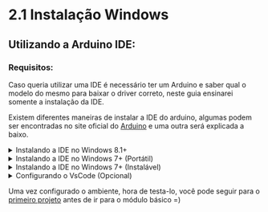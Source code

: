 # 2.1 Instalação Windows

## Utilizando a Arduino IDE:

### Requisitos:

Caso queria utilizar uma IDE é necessário ter um Arduino e saber qual o modelo do mesmo para baixar o driver correto, neste guia ensinarei somente a instalação da IDE.

Existem diferentes maneiras de instalar a IDE do arduino, algumas podem ser encontradas no site oficial do [Arduino](https://www.arduino.cc/en/software) e uma outra será explicada a baixo.  
<p></p>

<details> 
    <summary> Instalando a IDE no Windows 8.1+</summary>
<p></p>

Para fazer a instalação no Windows 8.1 ou superior é bastante simples, basta acessar a loja da microsoft, procurar por Arduino IDE e instalar-la. Após finalizado o download a instalação ocorrerá automaticamente.  
O ícone do aplicativo deve ser semelhante a este:
<p></p>

<p align="center">
    <img src="../imgs/Win/ArduinoIde.jpg" alt="Ícone Arduino">
</p>

</details>

<details> 
    <summary>Instalando a IDE no Windows 7+ (Portátil)</summary>

Caso deseje utilizar a versão portátil da IDE, basta acessar o site do [Arduino](https://www.arduino.cc/en/software) e escolher pela opção "Windows ZIP file".
<p></p>

<p align="center">
    <img src="../imgs/Win/DownloadZip.png" alt="Opção de download zip">
</p>

Após escolher a opção uma nova tela se abrirá basta clica em "Just download" e o download iniciará.
<p></p>

<p align="center">
    <img src="../imgs/Win/JustDownload.png" alt="botão just download">
</p>

Após feito o download do .zip basta extrair no local que desejar e executar o arquivo arduino.exe
<p></p>
</details>

<details> 
    <summary> Instalando a IDE no Windows 7+ (Instalável)</summary>

Caso deseje utilizar a versão instalável da IDE, basta acessar o site do [Arduino](https://www.arduino.cc/en/software) e escolher pela opção "Windows Win 7 and newer".
<p></p>

<p align="center">
    <img src="../imgs/Win/DownloadExe.png" alt="Opção de download instalavel">
</p>

Após escolher a opção uma nova tela se abrirá basta clica em "Just download" e o download iniciará.
<p></p>

<p align="center">
    <img src="../imgs/Win/JustDownload.png" alt="botão just download">
</p>

Após feito o download do .exe basta executar-lo.
<p></p>

A instalação é bem simples, basta clicar em "I agree" -> "Next" -> "Install", durante a instalação podem aparecer telas perguntando sobre a instalação de um dispositivo, basta clicar em "Instalar" em todas as janelas. Após isso basta clicar em "Close" para finalizar a instalação.

</details>

<details> 
    <summary>Configurando o VsCode (Opcional)</summary>
<p></p>

Tambem é possivel utilizar o VsCode, mas o processo é um pouco mais demorado e complexo, por isso estarei deixando esse [video](https://www.youtube.com/watch?v=08N86hk8ZaY), com uma explicação bem completa do passo a passo.
</details>

Uma vez configurado o ambiente, hora de testa-lo, você pode seguir para o [primeiro projeto](/src/Projetos/0-Projeto-blink.md) antes de ir para o módulo básico =)